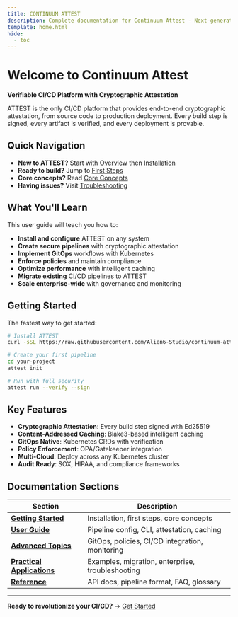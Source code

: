 ```yaml
---
title: CONTINUUM ATTEST
description: Complete documentation for Continuum Attest - Next-generation CI/CD with cryptographic attestation
template: home.html
hide:
  - toc
---
```


# Welcome to Continuum Attest

**Verifiable CI/CD Platform with Cryptographic Attestation**

ATTEST is the only CI/CD platform that provides end-to-end cryptographic attestation, from source code to production deployment. Every build step is signed, every artifact is verified, and every deployment is provable.

## Quick Navigation

- **New to ATTEST?** Start with [Overview](overview.md) then [Installation](installation.md)
- **Ready to build?** Jump to [First Steps](first-steps.md)  
- **Core concepts?** Read [Core Concepts](concepts.md)
- **Having issues?** Visit [Troubleshooting](troubleshooting.md)

## What You'll Learn

This user guide will teach you how to:

- **Install and configure** ATTEST on any system
- **Create secure pipelines** with cryptographic attestation
- **Implement GitOps** workflows with Kubernetes
- **Enforce policies** and maintain compliance
- **Optimize performance** with intelligent caching
- **Migrate existing** CI/CD pipelines to ATTEST
- **Scale enterprise-wide** with governance and monitoring

## Getting Started

The fastest way to get started:

```bash
# Install ATTEST
curl -sSL https://raw.githubusercontent.com/Alien6-Studio/continuum-attest/main/scripts/install.sh | sh

# Create your first pipeline
cd your-project
attest init

# Run with full security
attest run --verify --sign
```

## Key Features

- **Cryptographic Attestation**: Every build step signed with Ed25519
- **Content-Addressed Caching**: Blake3-based intelligent caching
- **GitOps Native**: Kubernetes CRDs with verification
- **Policy Enforcement**: OPA/Gatekeeper integration
- **Multi-Cloud**: Deploy across any Kubernetes cluster
- **Audit Ready**: SOX, HIPAA, and compliance frameworks

## Documentation Sections

| Section | Description |
|---------|-------------|
| [**Getting Started**](installation.md) | Installation, first steps, core concepts |
| [**User Guide**](pipeline-configuration.md) | Pipeline config, CLI, attestation, caching |
| [**Advanced Topics**](gitops.md) | GitOps, policies, CI/CD integration, monitoring |
| [**Practical Applications**](examples.md) | Examples, migration, enterprise, troubleshooting |
| [**Reference**](api.md) | API docs, pipeline format, FAQ, glossary |

---

**Ready to revolutionize your CI/CD?** → [Get Started](installation.md)